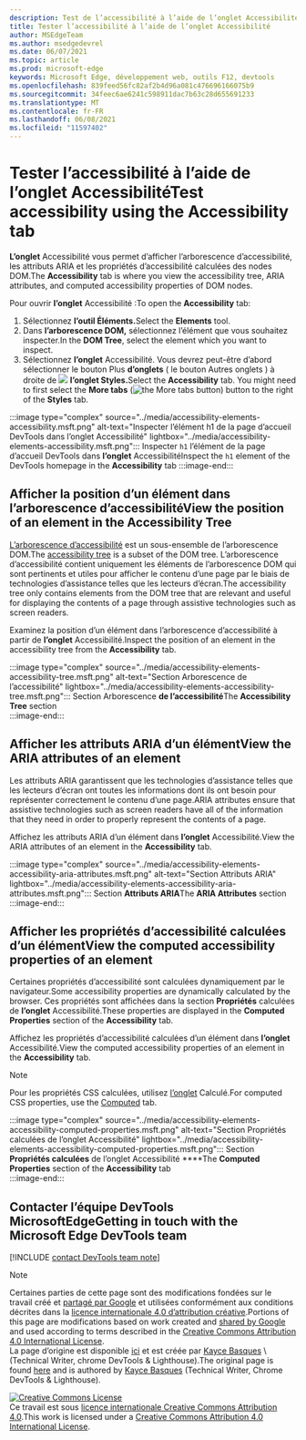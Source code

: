 ```yaml
---
description: Test de l’accessibilité à l’aide de l’onglet Accessibilité.
title: Tester l’accessibilité à l’aide de l’onglet Accessibilité
author: MSEdgeTeam
ms.author: msedgedevrel
ms.date: 06/07/2021
ms.topic: article
ms.prod: microsoft-edge
keywords: Microsoft Edge, développement web, outils F12, devtools
ms.openlocfilehash: 839feed56fc82af2b4d96a081c476696166075b9
ms.sourcegitcommit: 34feec6ae6241c598911dac7b63c28d655691233
ms.translationtype: MT
ms.contentlocale: fr-FR
ms.lasthandoff: 06/08/2021
ms.locfileid: "11597402"
---
```

<!-- this article was created on 05/11/2021 by moving a section out from the "Accessibility reference" article (reference.md) -->
<!-- Copyright Kayce Basques 

   Licensed under the Apache License, Version 2.0 (the "License");
   you may not use this file except in compliance with the License.
   You may obtain a copy of the License at

       https://www.apache.org/licenses/LICENSE-2.0

   Unless required by applicable law or agreed to in writing, software
   distributed under the License is distributed on an "AS IS" BASIS,
   WITHOUT WARRANTIES OR CONDITIONS OF ANY KIND, either express or implied.
   See the License for the specific language governing permissions and
   limitations under the License.  -->  
# <a name="test-accessibility-using-the-accessibility-tab"></a><span data-ttu-id="6aa4f-104">Tester l’accessibilité à l’aide de l’onglet Accessibilité</span><span class="sxs-lookup"><span data-stu-id="6aa4f-104">Test accessibility using the Accessibility tab</span></span>

<span data-ttu-id="6aa4f-105">**L’onglet** Accessibilité vous permet d’afficher l’arborescence d’accessibilité, les attributs ARIA et les propriétés d’accessibilité calculées des nodes DOM.</span><span class="sxs-lookup"><span data-stu-id="6aa4f-105">The **Accessibility** tab is where you view the accessibility tree, ARIA attributes, and computed accessibility properties of DOM nodes.</span></span>  

<span data-ttu-id="6aa4f-106">Pour ouvrir **l’onglet** Accessibilité :</span><span class="sxs-lookup"><span data-stu-id="6aa4f-106">To open the **Accessibility** tab:</span></span>

1.  <span data-ttu-id="6aa4f-107">Sélectionnez **l’outil Éléments.**</span><span class="sxs-lookup"><span data-stu-id="6aa4f-107">Select the **Elements** tool.</span></span>  
1.  <span data-ttu-id="6aa4f-108">Dans **l’arborescence DOM,** sélectionnez l’élément que vous souhaitez inspecter.</span><span class="sxs-lookup"><span data-stu-id="6aa4f-108">In the **DOM Tree**, select the element which you want to inspect.</span></span>  
1.  <span data-ttu-id="6aa4f-109">Sélectionnez **l’onglet** Accessibilité.  Vous devrez peut-être d’abord sélectionner le bouton Plus **d’onglets** \( le bouton Autres onglets \) à droite de ![ ](../media/more-tabs-icon.msft.png) **l’onglet Styles.**</span><span class="sxs-lookup"><span data-stu-id="6aa4f-109">Select the **Accessibility** tab.  You might need to first select the **More tabs** \(![the More tabs button](../media/more-tabs-icon.msft.png)\) button to the right of the **Styles** tab.</span></span>

:::image type="complex" source="../media/accessibility-elements-accessibility.msft.png" alt-text="Inspecter l’élément h1 de la page d’accueil DevTools dans l’onglet Accessibilité" lightbox="../media/accessibility-elements-accessibility.msft.png":::
   <span data-ttu-id="6aa4f-111">Inspecter `h1` l’élément de la page d’accueil DevTools dans **l’onglet** Accessibilité</span><span class="sxs-lookup"><span data-stu-id="6aa4f-111">Inspect the `h1` element of the DevTools homepage in the **Accessibility** tab</span></span>
:::image-end:::  


## <a name="view-the-position-of-an-element-in-the-accessibility-tree"></a><span data-ttu-id="6aa4f-112">Afficher la position d’un élément dans l’arborescence d’accessibilité</span><span class="sxs-lookup"><span data-stu-id="6aa4f-112">View the position of an element in the Accessibility Tree</span></span>

<span data-ttu-id="6aa4f-113">[L’arborescence d’accessibilité][MDNAccessibilityTree] est un sous-ensemble de l’arborescence DOM.</span><span class="sxs-lookup"><span data-stu-id="6aa4f-113">The [accessibility tree][MDNAccessibilityTree] is a subset of the DOM tree.</span></span>  <span data-ttu-id="6aa4f-114">L’arborescence d’accessibilité contient uniquement les éléments de l’arborescence DOM qui sont pertinents et utiles pour afficher le contenu d’une page par le biais de technologies d’assistance telles que les lecteurs d’écran.</span><span class="sxs-lookup"><span data-stu-id="6aa4f-114">The accessibility tree only contains elements from the DOM tree that are relevant and useful for displaying the contents of a page through assistive technologies such as screen readers.</span></span>

<span data-ttu-id="6aa4f-115">Examinez la position d’un élément dans l’arborescence d’accessibilité à partir de **l’onglet** Accessibilité.</span><span class="sxs-lookup"><span data-stu-id="6aa4f-115">Inspect the position of an element in the accessibility tree from the **Accessibility** tab.</span></span>  

:::image type="complex" source="../media/accessibility-elements-accessibility-tree.msft.png" alt-text="Section Arborescence de l’accessibilité" lightbox="../media/accessibility-elements-accessibility-tree.msft.png":::
   <span data-ttu-id="6aa4f-117">Section Arborescence **de l’accessibilité**</span><span class="sxs-lookup"><span data-stu-id="6aa4f-117">The **Accessibility Tree** section</span></span>  
:::image-end:::  


## <a name="view-the-aria-attributes-of-an-element"></a><span data-ttu-id="6aa4f-118">Afficher les attributs ARIA d’un élément</span><span class="sxs-lookup"><span data-stu-id="6aa4f-118">View the ARIA attributes of an element</span></span>  

<span data-ttu-id="6aa4f-119">Les attributs ARIA garantissent que les technologies d’assistance telles que les lecteurs d’écran ont toutes les informations dont ils ont besoin pour représenter correctement le contenu d’une page.</span><span class="sxs-lookup"><span data-stu-id="6aa4f-119">ARIA attributes ensure that assistive technologies such as screen readers have all of the information that they need in order to properly represent the contents of a page.</span></span>  

<span data-ttu-id="6aa4f-120">Affichez les attributs ARIA d’un élément dans **l’onglet** Accessibilité.</span><span class="sxs-lookup"><span data-stu-id="6aa4f-120">View the ARIA attributes of an element in the **Accessibility** tab.</span></span>

:::image type="complex" source="../media/accessibility-elements-accessibility-aria-attributes.msft.png" alt-text="Section Attributs ARIA" lightbox="../media/accessibility-elements-accessibility-aria-attributes.msft.png":::
   <span data-ttu-id="6aa4f-122">Section **Attributs ARIA**</span><span class="sxs-lookup"><span data-stu-id="6aa4f-122">The **ARIA Attributes** section</span></span>  
:::image-end:::  


## <a name="view-the-computed-accessibility-properties-of-an-element"></a><span data-ttu-id="6aa4f-123">Afficher les propriétés d’accessibilité calculées d’un élément</span><span class="sxs-lookup"><span data-stu-id="6aa4f-123">View the computed accessibility properties of an element</span></span>  


<span data-ttu-id="6aa4f-124">Certaines propriétés d’accessibilité sont calculées dynamiquement par le navigateur.</span><span class="sxs-lookup"><span data-stu-id="6aa4f-124">Some accessibility properties are dynamically calculated by the browser.</span></span>  <span data-ttu-id="6aa4f-125">Ces propriétés sont affichées dans la section **Propriétés** calculées de **l’onglet** Accessibilité.</span><span class="sxs-lookup"><span data-stu-id="6aa4f-125">These properties are displayed in the **Computed Properties** section of the **Accessibility** tab.</span></span>  

<span data-ttu-id="6aa4f-126">Affichez les propriétés d’accessibilité calculées d’un élément dans **l’onglet** Accessibilité.</span><span class="sxs-lookup"><span data-stu-id="6aa4f-126">View the computed accessibility properties of an element in the **Accessibility** tab.</span></span>

> [!NOTE]
> <span data-ttu-id="6aa4f-127">Pour les propriétés CSS calculées, utilisez [l’onglet][DevtoolsCssReferenceViewActuallyAppliedElements] Calculé.</span><span class="sxs-lookup"><span data-stu-id="6aa4f-127">For computed CSS properties, use the [Computed][DevtoolsCssReferenceViewActuallyAppliedElements] tab.</span></span>

:::image type="complex" source="../media/accessibility-elements-accessibility-computed-properties.msft.png" alt-text="Section Propriétés calculées de l’onglet Accessibilité" lightbox="../media/accessibility-elements-accessibility-computed-properties.msft.png":::
   <span data-ttu-id="6aa4f-129">Section **Propriétés calculées** de l’onglet Accessibilité \*\*\*\*</span><span class="sxs-lookup"><span data-stu-id="6aa4f-129">The **Computed Properties** section of the **Accessibility** tab</span></span>  
:::image-end:::  


## <a name="getting-in-touch-with-the-microsoft-edge-devtools-team"></a><span data-ttu-id="6aa4f-130">Contacter l’équipe DevTools MicrosoftEdge</span><span class="sxs-lookup"><span data-stu-id="6aa4f-130">Getting in touch with the Microsoft Edge DevTools team</span></span>  

[!INCLUDE [contact DevTools team note](../includes/contact-devtools-team-note.md)]  


> [!NOTE]
> <span data-ttu-id="6aa4f-131">Certaines parties de cette page sont des modifications fondées sur le travail créé et [partagé par Google][GoogleSitePolicies] et utilisées conformément aux conditions décrites dans la [licence internationale 4,0 d’attribution créative][CCA4IL].</span><span class="sxs-lookup"><span data-stu-id="6aa4f-131">Portions of this page are modifications based on work created and [shared by Google][GoogleSitePolicies] and used according to terms described in the [Creative Commons Attribution 4.0 International License][CCA4IL].</span></span>  
> <span data-ttu-id="6aa4f-132">La page d’origine est disponible [ici](https://developers.google.com/web/tools/chrome-devtools/accessibility/reference) et est créée par [Kayce Basques][KayceBasques] \ (Technical Writer, chrome DevTools \& Lighthouse\).</span><span class="sxs-lookup"><span data-stu-id="6aa4f-132">The original page is found [here](https://developers.google.com/web/tools/chrome-devtools/accessibility/reference) and is authored by [Kayce Basques][KayceBasques] \(Technical Writer, Chrome DevTools \& Lighthouse\).</span></span>  

[![Creative Commons License][CCby4Image]][CCA4IL]  
<span data-ttu-id="6aa4f-134">Ce travail est sous [licence internationale Creative Commons Attribution 4.0][CCA4IL].</span><span class="sxs-lookup"><span data-stu-id="6aa4f-134">This work is licensed under a [Creative Commons Attribution 4.0 International License][CCA4IL].</span></span>  


<!-- links -->
[DevtoolsCssReferenceViewActuallyAppliedElements]: ../css/reference.md#view-only-the-css-that-is-actually-applied-to-an-element "Afficher uniquement le CSS réellement appliqué à un élément - CSS Reference | Documents Microsoft"  
[MDNAccessibilityTree]: https://developer.mozilla.org/docs/Glossary/AOM "Arborescence d’accessibilité (AOM) | MDN"  
[GoogleSitePolicies]: https://developers.google.com/terms/site-policies  
[CCA4IL]: https://creativecommons.org/licenses/by/4.0  
[KayceBasques]: https://developers.google.com/web/resources/contributors/kaycebasques  
[CCby4Image]: https://i.creativecommons.org/l/by/4.0/88x31.png  
